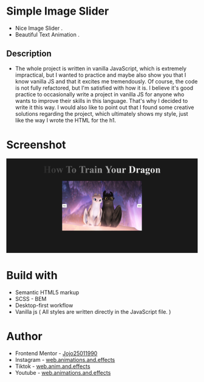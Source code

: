 # Simple Image Slider

-   Nice Image Slider .
-   Beautiful Text Animation .

## Description

-   The whole project is written in vanilla JavaScript, which is extremely impractical, but I wanted to practice and maybe also show you that I know vanilla JS and that it excites me tremendously. Of course, the code is not fully refactored, but I'm satisfied with how it is. I believe it's good practice to occasionally write a project in vanilla JS for anyone who wants to improve their skills in this language. That's why I decided to write it this way. I would also like to point out that I found some creative solutions regarding the project, which ultimately shows my style, just like the way I wrote the HTML for the h1.

# Screenshot

![](./Screenshot%20Simple%20Image%20Slider.png)

# Build with

-   Semantic HTML5 markup
-   SCSS - BEM
-   Desktop-first workflow
-   Vanilla js ( All styles are written directly in the JavaScript file. )

# Author

-   Frontend Mentor - [Jojo25011990](https://www.frontendmentor.io/profile/Jojo25011990)
-   Instagram - [web.animations.and.effects](https://www.instagram.com/web.animations.and.effects)
-   Tiktok - [web.anim.and.effects](https://www.tiktok.com/@web.anim.and.effects)
-   Youtube - [web.animations.and.effects](https://www.youtube.com/@web.animations.and.effects)

